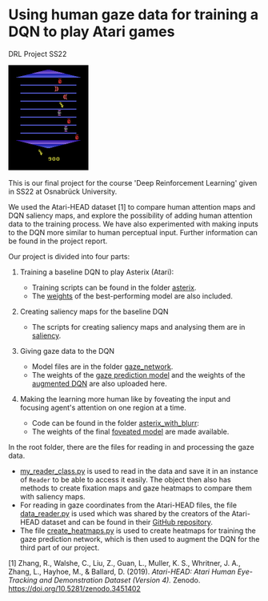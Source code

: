 # Using human gaze data for training a DQN to play Atari games
DRL Project SS22

![image](clip-asterix.gif)

This is our final project for the course 'Deep Reinforcement Learning' given in SS22 at Osnabrück University.

We used the Atari-HEAD dataset [1] to compare human attention maps and DQN saliency maps, and explore the possibility of adding human attention data to the training process. We have also experimented with making inputs to the DQN more similar to human perceptual input. Further information can be found in the project report.

Our project is divided into four parts:

1. Training a baseline DQN to play Asterix (Atari):
    * Training scripts can be found in the folder [asterix](asterix).
    * The [weights](dqn_weights/baseline) of the best-performing model are also included.

2. Creating saliency maps for the baseline DQN
    * The scripts for creating saliency maps and analysing them are in [saliency](saliency).

3. Giving gaze data to the DQN
    * Model files are in the folder [gaze_network](gaze_network).
    * The weights of the [gaze prediction model](gaze_network/weights) and the weights of the [augmented DQN](dqn_weights/gaze_augmented) are also uploaded here.

4. Making the learning more human like by foveating the input and focusing agent's attention on one region at a time.
    * Code can be found in the folder [asterix_with_blurr](asterix_with_blurr):
    * The weights of the final [foveated model](dqn_weights/blurrer) are made available.

In the root folder, there are the files for reading in and processing the gaze data.
* [my_reader_class.py](my_reader_class.py) is used to read in the data and save it in an instance of `Reader` to be able to access it easily. The object then also has methods to create fixation maps and gaze heatmaps to compare them with saliency maps.
* For reading in gaze coordinates from the Atari-HEAD files, the file [data_reader.py](data_reader.py) is used which was shared by the creators of the Atari-HEAD dataset and can be found in their [GitHub repository](https://github.com/corgiTrax/Gaze-Data-Processor).
* The file [create_heatmaps.py](create_heatmaps.py) is used to create heatmaps for training the gaze prediction network, which is then used to augment the DQN for the third part of our project.


[1] Zhang, R., Walshe, C., Liu, Z., Guan, L., Muller, K. S., Whritner, J. A., Zhang, L., Hayhoe, M., & Ballard, D. (2019). *Atari-HEAD: Atari Human Eye-Tracking and Demonstration Dataset (Version 4).* Zenodo. <https://doi.org/10.5281/zenodo.3451402>
